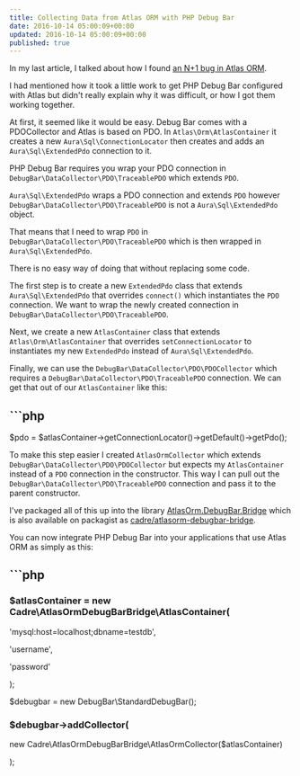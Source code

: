 ```yaml
---
title: Collecting Data from Atlas ORM with PHP Debug Bar
date: 2016-10-14 05:00:09+00:00
updated: 2016-10-14 05:00:09+00:00
published: true
---
```


In my last article, I talked about how I found [an N+1 bug in Atlas ORM](/complex-database-relationships-with-atlasorm/).

I had mentioned how it took a little work to get PHP Debug Bar configured with Atlas but didn't really explain why it was difficult, or how I got them working together.

At first, it seemed like it would be easy. Debug Bar comes with a PDOCollector and Atlas is based on PDO. In `Atlas\Orm\AtlasContainer` it creates a new `Aura\Sql\ConnectionLocator` then creates and adds an `Aura\Sql\ExtendedPdo` connection to it.

PHP Debug Bar requires you wrap your PDO connection in `DebugBar\DataCollector\PDO\TraceablePDO` which extends `PDO`.

`Aura\Sql\ExtendedPdo` wraps a PDO connection and extends `PDO` however `DebugBar\DataCollector\PDO\TraceablePDO` is not a `Aura\Sql\ExtendedPdo` object.

That means that I need to wrap `PDO` in `DebugBar\DataCollector\PDO\TraceablePDO` which is then wrapped in `Aura\Sql\ExtendedPdo`.

There is no easy way of doing that without replacing some code.

The first step is to create a new `ExtendedPdo` class that extends `Aura\Sql\ExtendedPdo` that overrides `connect()` which instantiates the `PDO` connection. We want to wrap the newly created connection in `DebugBar\DataCollector\PDO\TraceablePDO`.

Next, we create a new `AtlasContainer` class that extends `Atlas\Orm\AtlasContainer` that overrides `setConnectionLocator` to instantiates my new `ExtendedPdo` instead of `Aura\Sql\ExtendedPdo`.

Finally, we can use the `DebugBar\DataCollector\PDO\PDOCollector` which requires a `DebugBar\DataCollector\PDO\TraceablePDO` connection. We can get that out of our `AtlasContainer` like this:

## ```php

$pdo = $atlasContainer->getConnectionLocator()->getDefault()->getPdo();

To make this step easier I created `AtlasOrmCollector` which extends `DebugBar\DataCollector\PDO\PDOCollector` but expects my `AtlasContainer` instead of a `PDO` connection in the constructor. This way I can pull out the `DebugBar\DataCollector\PDO\TraceablePDO` connection and pass it to the parent constructor.

I've packaged all of this up into the library [AtlasOrm.DebugBar.Bridge](https://github.com/cadrephp/AtlasOrm.DebugBar.Bridge) which is also available on packagist as [cadre/atlasorm-debugbar-bridge](https://packagist.org/packages/cadre/atlasorm-debugbar-bridge).

You can now integrate PHP Debug Bar into your applications that use Atlas ORM as simply as this:

## ```php

### $atlasContainer = new Cadre\AtlasOrmDebugBarBridge\AtlasContainer(

'mysql:host=localhost;dbname=testdb',

'username',

'password'

);

$debugbar = new DebugBar\StandardDebugBar();

### $debugbar->addCollector(

new Cadre\AtlasOrmDebugBarBridge\AtlasOrmCollector($atlasContainer)

);

